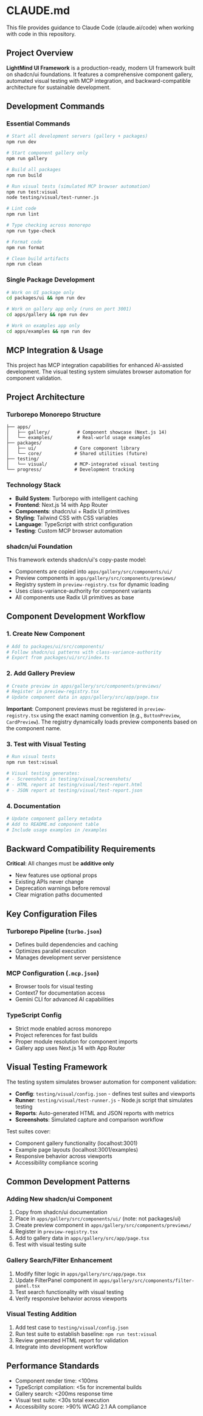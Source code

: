 # CLAUDE.md

This file provides guidance to Claude Code (claude.ai/code) when working with code in this repository.

## Project Overview

**LightMind UI Framework** is a production-ready, modern UI framework built on shadcn/ui foundations. It features a comprehensive component gallery, automated visual testing with MCP integration, and backward-compatible architecture for sustainable development.

## Development Commands

### Essential Commands
```bash
# Start all development servers (gallery + packages)
npm run dev

# Start component gallery only
npm run gallery

# Build all packages
npm run build

# Run visual tests (simulated MCP browser automation)
npm run test:visual
node testing/visual/test-runner.js

# Lint code
npm run lint

# Type checking across monorepo
npm run type-check

# Format code
npm run format

# Clean build artifacts
npm run clean
```

### Single Package Development
```bash
# Work on UI package only
cd packages/ui && npm run dev

# Work on gallery app only (runs on port 3001)
cd apps/gallery && npm run dev

# Work on examples app only
cd apps/examples && npm run dev
```

## MCP Integration & Usage

This project has MCP integration capabilities for enhanced AI-assisted development. The visual testing system simulates browser automation for component validation.

## Project Architecture

### Turborepo Monorepo Structure
```
├── apps/
│   ├── gallery/          # Component showcase (Next.js 14)
│   └── examples/         # Real-world usage examples
├── packages/
│   ├── ui/              # Core component library
│   └── core/            # Shared utilities (future)
├── testing/
│   └── visual/          # MCP-integrated visual testing
└── progress/            # Development tracking
```

### Technology Stack
- **Build System**: Turborepo with intelligent caching
- **Frontend**: Next.js 14 with App Router
- **Components**: shadcn/ui + Radix UI primitives
- **Styling**: Tailwind CSS with CSS variables
- **Language**: TypeScript with strict configuration
- **Testing**: Custom MCP browser automation

### shadcn/ui Foundation
This framework extends shadcn/ui's copy-paste model:
- Components are copied into `apps/gallery/src/components/ui/`
- Preview components in `apps/gallery/src/components/previews/`
- Registry system in `preview-registry.tsx` for dynamic loading
- Uses class-variance-authority for component variants
- All components use Radix UI primitives as base

## Component Development Workflow

### 1. Create New Component
```bash
# Add to packages/ui/src/components/
# Follow shadcn/ui patterns with class-variance-authority
# Export from packages/ui/src/index.ts
```

### 2. Add Gallery Preview
```bash
# Create preview in apps/gallery/src/components/previews/
# Register in preview-registry.tsx
# Update component data in apps/gallery/src/app/page.tsx
```

**Important**: Component previews must be registered in `preview-registry.tsx` using the exact naming convention (e.g., `ButtonPreview`, `CardPreview`). The registry dynamically loads preview components based on the component name.

### 3. Test with Visual Testing
```bash
# Run visual tests
npm run test:visual

# Visual testing generates:
# - Screenshots in testing/visual/screenshots/
# - HTML report at testing/visual/test-report.html
# - JSON report at testing/visual/test-report.json
```

### 4. Documentation
```bash
# Update component gallery metadata
# Add to README.md component table
# Include usage examples in /examples
```

## Backward Compatibility Requirements

**Critical**: All changes must be **additive only**
- New features use optional props
- Existing APIs never change
- Deprecation warnings before removal
- Clear migration paths documented

## Key Configuration Files

### Turborepo Pipeline (`turbo.json`)
- Defines build dependencies and caching
- Optimizes parallel execution
- Manages development server persistence

### MCP Configuration (`.mcp.json`)
- Browser tools for visual testing
- Context7 for documentation access  
- Gemini CLI for advanced AI capabilities

### TypeScript Config
- Strict mode enabled across monorepo
- Project references for fast builds
- Proper module resolution for component imports
- Gallery app uses Next.js 14 with App Router

## Visual Testing Framework

The testing system simulates browser automation for component validation:
- **Config**: `testing/visual/config.json` - defines test suites and viewports
- **Runner**: `testing/visual/test-runner.js` - Node.js script that simulates testing
- **Reports**: Auto-generated HTML and JSON reports with metrics
- **Screenshots**: Simulated capture and comparison workflow

Test suites cover:
- Component gallery functionality (localhost:3001)
- Example page layouts (localhost:3001/examples)
- Responsive behavior across viewports
- Accessibility compliance scoring

## Common Development Patterns

### Adding New shadcn/ui Component
1. Copy from shadcn/ui documentation
2. Place in `apps/gallery/src/components/ui/` (note: not packages/ui)
3. Create preview component in `apps/gallery/src/components/previews/`
4. Register in `preview-registry.tsx`
5. Add to gallery data in `apps/gallery/src/app/page.tsx`
6. Test with visual testing suite

### Gallery Search/Filter Enhancement  
1. Modify filter logic in `apps/gallery/src/app/page.tsx`
2. Update FilterPanel component in `apps/gallery/src/components/filter-panel.tsx`
3. Test search functionality with visual testing
4. Verify responsive behavior across viewports

### Visual Testing Addition
1. Add test case to `testing/visual/config.json`
2. Run test suite to establish baseline: `npm run test:visual`
3. Review generated HTML report for validation
4. Integrate into development workflow

## Performance Standards

- Component render time: <100ms
- TypeScript compilation: <5s for incremental builds
- Gallery search: <200ms response time
- Visual test suite: <30s total execution
- Accessibility score: >90% WCAG 2.1 AA compliance